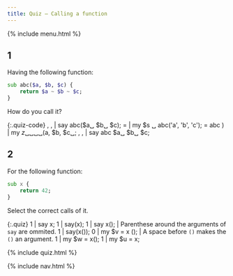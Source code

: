 ```yaml
---
title: Quiz — Calling a function
---
```


{% include menu.html %}

## 1

Having the following function:

```raku
sub abc($a, $b, $c) {
    return $a ~ $b ~ $c;
}
```

How do you call it?

{:.quiz-code}
, , | say abc($a␣ $b␣ $c);
= | my $s ␣ abc(&apos;a&apos;, &apos;b&apos;, &apos;c&apos;);
= abc ) | my $z ␣ ␣␣␣($a, $b, $c␣;
, , | say abc $a␣ $b␣ $c;

## 2

For the following function:

```raku
sub x {
    return 42;
}
```

Select the correct calls of it.

{:.quiz}
1 | say x;
1 | say(x);
1 | say x(); | Parenthese around the arguments of `say` are ommited.
1 | say(x());
0 | my $v = x (); | A space before `()` makes the `()` an argument.
1 | my $w = x();
1 | my $u = x;

{% include quiz.html %}

{% include nav.html %}
